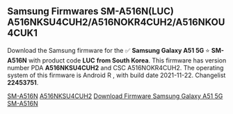<h2>Samsung Firmwares SM-A516N(LUC) A516NKSU4CUH2/A516NOKR4CUH2/A516NKOU4CUK1</h2>
Download the Samsung firmware for the ✅ <strong>Samsung Galaxy A51 5G </strong> ⭐ <strong>SM-A516N</strong> with product code <strong>LUC</strong> <strong> from South Korea</strong>. This firmware has version number PDA <strong>A516NKSU4CUH2</strong> and CSC A516NOKR4CUH2. The operating system of this firmware is Android R , with build date 2021-11-22. Changelist <strong>22453751</strong>.


[SM-A516N](https://samfirm.shop/samsung/model/SM-A516N)
[A516NKSU4CUH2](https://samfirm.shop/samsung/pda/A516NKSU4CUH2)
[Download Firmware Samsung Galaxy A51 5G SM-A516N](https://samfirm.shop/samsung/firmware/476328)
